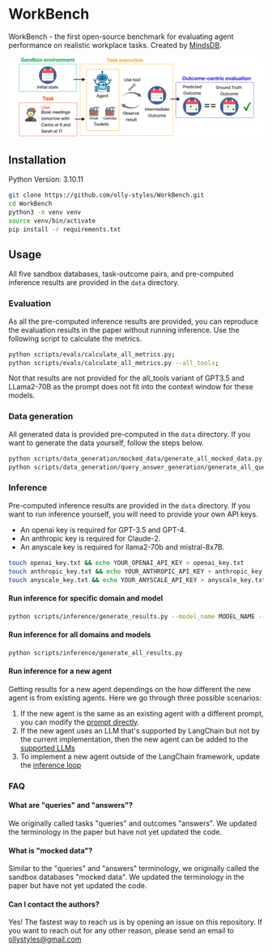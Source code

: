 # WorkBench

WorkBench - the first open-source benchmark for evaluating agent performance on realistic workplace tasks. Created by [MindsDB](https://mindsdb.com/). 

![WorkBench full pipeline](data/figures/full_pipeline.png)

## Installation

Python Version: 3.10.11

```bash
git clone https://github.com/olly-styles/WorkBench.git
cd WorkBench
python3 -m venv venv
source venv/bin/activate
pip install -r requirements.txt
```

## Usage

All five sandbox databases, task-outcome pairs, and pre-computed inference results are provided in the `data` directory.

### Evaluation

As all the pre-computed inference results are provided, you can reproduce the evaluation results in the paper without running inference. Use the following script to calculate the metrics.

```bash
python scripts/evals/calculate_all_metrics.py;
python scripts/evals/calculate_all_metrics.py --all_tools;
```

Not that results are not provided for the all_tools variant of GPT3.5 and LLama2-70B as the prompt does not fit into the context window for these models. 

### Data generation
All generated data is provided pre-computed in the `data` directory. If you want to generate the data yourself, follow the steps below.

```bash
python scripts/data_generation/mocked_data/generate_all_mocked_data.py;
python scripts/data_generation/query_answer_generation/generate_all_query_and_answer.py;
```



### Inference

Pre-computed inference results are provided in the `data` directory. If you want to run inference yourself, you will need to provide your own API keys.

- An openai key is required for GPT-3.5 and GPT-4. 
- An anthropic key is required for Claude-2.
- An anyscale key is required for llama2-70b and mistral-8x7B.


```bash
touch openai_key.txt && echo YOUR_OPENAI_API_KEY > openai_key.txt
touch anthropic_key.txt && echo YOUR_ANTHROPIC_API_KEY > anthropic_key.txt
touch anyscale_key.txt && echo YOUR_ANYSCALE_API_KEY > anyscale_key.txt
```

#### Run inference for specific domain and model
```bash
python scripts/inference/generate_results.py --model_name MODEL_NAME --queries_path QUERIES_PATH
```

#### Run inference for all domains and models 
```bash
python scripts/inference/generate_all_results.py
```

#### Run inference for a new agent

Getting results for a new agent dependings on the how different the new agent is from existing agents. Here we go through three possible scenarios:

1. If the new agent is the same as an existing agent with a different prompt, you can modify the [prompt directly](https://github.com/olly-styles/WorkBench/blob/bf1ed266770d40b544472f6335e8d366e552e4b8/src/evals/utils.py#L690). 
2. If the new agent uses an LLM that's supported by LangChain but not by the current implementation, then the new agent can be added to the [supported LLMs](https://github.com/olly-styles/WorkBench/blob/bf1ed266770d40b544472f6335e8d366e552e4b8/src/evals/utils.py#L638)
3. To implement a new agent outside of the LangChain framework, update the [inference loop](https://github.com/olly-styles/WorkBench/blob/bf1ed266770d40b544472f6335e8d366e552e4b8/src/evals/utils.py#L676)


### FAQ

#### What are "queries" and "answers"?
We originally called tasks "queries" and outcomes "answers". We updated the terminology in the paper but have not yet updated the code.

#### What is "mocked data"?
Similar to the "queries" and "answers" terminology, we originally called the sandbox databases "mocked data". We updated the terminology in the paper but have not yet updated the code.

#### Can I contact the authors?
Yes! The fastest way to reach us is by opening an issue on this repository. If you want to reach out for any other reason, please send an email to ollystyles@gmail.com